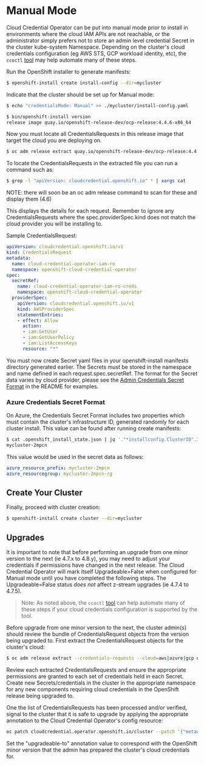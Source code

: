 # Manual Mode

Cloud Credential Operator can be put into manual mode prior to install in environments where the cloud IAM APIs are not reachable, or the administrator simply prefers not to store an admin level credential Secret in the cluster kube-system Namespace. Depending on the cluster's cloud credentials configuration (eg AWS STS, GCP workload identity, etc), the `ccoctl` [tool](https://github.com/openshift/cloud-credential-operator/blob/master/docs/ccoctl.md) may help automate many of these steps.

Run the OpenShift installer to generate manifests:

```bash
$ openshift-install create install-config --dir=mycluster
```

Indicate that the cluster should be set up for Manual mode:

```bash
$ echo "credentialsMode: Manual" >> ./mycluster/install-config.yaml
```

```bash
$ bin/openshift-install version
release image quay.io/openshift-release-dev/ocp-release:4.4.6-x86_64
```

Now you must locate all CredentialsRequests in this release image that target the cloud you are deploying on.

```bash
$ oc adm release extract quay.io/openshift-release-dev/ocp-release:4.4.6-x86_64 --to ./release-image
```

To locate the CredentialsRequests in the extracted file you can run a command such as:

```bash
$ grep -l "apiVersion: cloudcredential.openshift.io" * | xargs cat
```

NOTE: there will soon be an oc adm release command to scan for these and display them (4.6)

This displays the details for each request. Remember to ignore any CredentialsRequests where the spec.providerSpec.kind does not match the cloud provider you will be installing to.

Sample CredentialsRequest:

```yaml
apiVersion: cloudcredential.openshift.io/v1
kind: CredentialsRequest
metadata:
  name: cloud-credential-operator-iam-ro
  namespace: openshift-cloud-credential-operator
spec:
  secretRef:
    name: cloud-credential-operator-iam-ro-creds
    namespace: openshift-cloud-credential-operator
  providerSpec:
    apiVersion: cloudcredential.openshift.io/v1
    kind: AWSProviderSpec
    statementEntries:
    - effect: Allow
      action:
      - iam:GetUser
      - iam:GetUserPolicy
      - iam:ListAccessKeys
      resource: "*"
```

You must now create Secret yaml files in your openshift-install manifests directory generated earlier. The Secrets must be stored in the namespace and name defined in each request.spec.secretRef. The format for the Secret data varies by cloud provider, please see the [Admin Credentials Secret Format](../README.md) in the README for examples.

### Azure Credentials Secret Format

On Azure, the Credentials Secret Format includes two properties which must contain the cluster's infrastructure ID, generated randomly for each cluster install. This value can be found after running create manifests:

```bash
$ cat .openshift_install_state.json | jq '."*installconfig.ClusterID".InfraID' -r
mycluster-2mpcn
```

This value would be used in the secret data as follows:

```yaml
azure_resource_prefix: mycluster-2mpcn
azure_resourcegroup: mycluster-2mpcn-rg
```

## Create Your Cluster

Finally, proceed with cluster creation:

```bash
$ openshift-install create cluster --dir=mycluster
```

## Upgrades

It is important to note that before performing an upgrade from one minor version to the next (ie 4.7.x to 4.8.y), you may need to adjust your credentials if permissions have changed in the next release. The Cloud Credential Operator will mark itself Upgradeable=False when configured for Manual mode until you have completed the following steps. The Upgradeable=False status *does not* affect z-stream upgrades (ie 4.7.4 to 4.7.5).

> Note: As noted above, the `ccoctl` [tool](https://github.com/openshift/cloud-credential-operator/blob/master/docs/ccoctl.md) can help automate many of these steps if your cloud credentials configuration is supported by the tool.

Before upgrade from one minor version to the next, the cluster admin(s) should review the bundle of CredentialsRequest objects from the version being upgraded to. First extract the CredentialsRequest objects for the cluster's cloud:

```bash
$ oc adm release extract --credentials-requests --cloud=aws|azure|gcp quay.io/openshift-release-dev/ocp-release:4.8.3-x86_64
```

Review each extracted CredentialsRequests and ensure the appropriate permissions are granted to each set of credentials held in each Secret. Create new Secrets/credentials in the cluster in the appropriate namespace for any new components requiring cloud credentials in the OpenShift release being upgraded to.

One the list of CredentialsRequests has been processed and/or verified, signal to the cluster that it is safe to upgrade by applying the appropriate annotation to the Cloud Credential Operator's config resource:

```bash
oc patch cloudcredential.operator.openshift.io/cluster --patch '{"metadata":{"annotations": {"cloudcredential.openshift.io/upgradeable-to": "4.8"}}}' --type=merge
```

Set the "upgradeable-to" annotation value to correspond with the OpenShift minor version that the admin has prepared the cluster's cloud credentials for.
